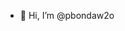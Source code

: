 - 👋 Hi, I’m @pbondaw2o


<!---
pbondaw2o/pbondaw2o is a ✨ special ✨ repository because its `README.md` (this file) appears on your GitHub profile.
You can click the Preview link to take a look at your changes.
--->
